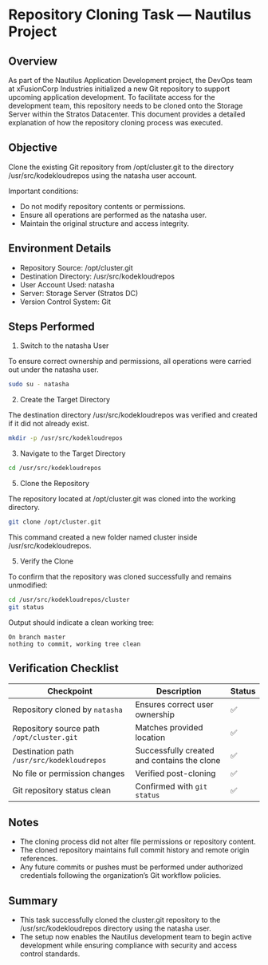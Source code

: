 # Repository Cloning Task — Nautilus Project

## Overview
As part of the Nautilus Application Development project, the DevOps team at xFusionCorp Industries 
initialized a new Git repository to support upcoming application development. To facilitate access 
for the development team, this repository needs to be cloned onto the Storage Server within the Stratos Datacenter.
This document provides a detailed explanation of how the repository cloning process was executed.

## Objective
Clone the existing Git repository from /opt/cluster.git to the directory /usr/src/kodekloudrepos using the natasha user account.

Important conditions:
  - Do not modify repository contents or permissions.
  - Ensure all operations are performed as the natasha user.
  - Maintain the original structure and access integrity.

## Environment Details
  - Repository Source: /opt/cluster.git
  - Destination Directory: /usr/src/kodekloudrepos
  - User Account Used: natasha
  - Server: Storage Server (Stratos DC)
  - Version Control System: Git

## Steps Performed
1. Switch to the natasha User

To ensure correct ownership and permissions, all operations were carried out under the natasha user.
```bash
sudo su - natasha
```
2. Create the Target Directory

The destination directory /usr/src/kodekloudrepos was verified and created if it did not already exist.
```bash
mkdir -p /usr/src/kodekloudrepos
```
3. Navigate to the Target Directory
```bash
cd /usr/src/kodekloudrepos
```
5. Clone the Repository

The repository located at /opt/cluster.git was cloned into the working directory.
```bash
git clone /opt/cluster.git
```
This command created a new folder named cluster inside /usr/src/kodekloudrepos.

5. Verify the Clone

To confirm that the repository was cloned successfully and remains unmodified:
```bash
cd /usr/src/kodekloudrepos/cluster
git status
```

Output should indicate a clean working tree:
```pgsql
On branch master
nothing to commit, working tree clean
```
## Verification Checklist
| Checkpoint                                 | Description                                 | Status |
| ------------------------------------------ | ------------------------------------------- | ------ |
| Repository cloned by `natasha`             | Ensures correct user ownership              | ✅      |
| Repository source path `/opt/cluster.git`  | Matches provided location                   | ✅      |
| Destination path `/usr/src/kodekloudrepos` | Successfully created and contains the clone | ✅      |
| No file or permission changes              | Verified post-cloning                       | ✅      |
| Git repository status clean                | Confirmed with `git status`                 | ✅      |

## Notes
  - The cloning process did not alter file permissions or repository content.
  - The cloned repository maintains full commit history and remote origin references.
  - Any future commits or pushes must be performed under authorized credentials following the organization’s Git workflow policies.

## Summary
  - This task successfully cloned the cluster.git repository to the /usr/src/kodekloudrepos directory using the natasha user.
  - The setup now enables the Nautilus development team to begin active development while ensuring compliance with security and access control standards.
